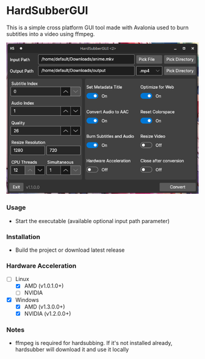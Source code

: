 # HardSubberGUI

This is a simple cross platform GUI tool made with Avalonia used to burn subtitles into a video using ffmpeg.

![image](image.png)

### Usage
* Start the executable (available optional input path parameter)

### Installation
* Build the project or download latest release

### Hardware Acceleration
- [ ] Linux
  - [x] AMD (v1.0.1.0+)
  - [ ] NVIDIA
- [x] Windows
  - [x] AMD (v1.3.0.0+)
  - [x] NVIDIA (v1.2.0.0+)

### Notes
* ffmpeg is required for hardsubbing. If it's not installed already, hardsubber will download it and use it locally
